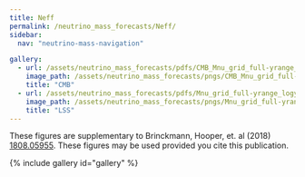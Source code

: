 ```yaml
---
title: Neff
permalink: /neutrino_mass_forecasts/Neff/
sidebar:
  nav: "neutrino-mass-navigation"

gallery:
  - url: /assets/neutrino_mass_forecasts/pdfs/CMB_Mnu_grid_full-yrange_logy_Neff.pdf
    image_path: /assets/neutrino_mass_forecasts/pngs/CMB_Mnu_grid_full-yrange_logy_Neff.png
    title: "CMB"
  - url: /assets/neutrino_mass_forecasts/pdfs/Mnu_grid_full-yrange_logy_Neff.pdf
    image_path: /assets/neutrino_mass_forecasts/pngs/Mnu_grid_full-yrange_logy_Neff.png
    title: "LSS"
---
```

These figures are supplementary to Brinckmann, Hooper, et. al (2018) [1808.05955](https://arxiv.org/abs/1808.05955). These figures may be used provided you cite this publication. 

{% include gallery id="gallery" %}


